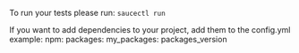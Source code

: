 To run your tests please run:
`saucectl run`

If you want to add dependencies to your project, add them to the config.yml
example:
npm:
  packages:
     my_packages: packages_version